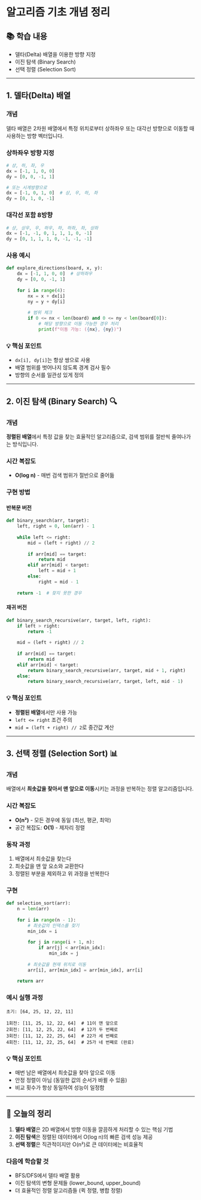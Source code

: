 # 알고리즘 기초 개념 정리

## 📚 학습 내용
- 델타(Delta) 배열을 이용한 방향 지정
- 이진 탐색 (Binary Search)
- 선택 정렬 (Selection Sort)

---

## 1. 델타(Delta) 배열 

### 개념
델타 배열은 2차원 배열에서 특정 위치로부터 상하좌우 또는 대각선 방향으로 이동할 때 사용하는 방향 벡터입니다.

### 상하좌우 방향 지정
```python
# 상, 하, 좌, 우
dx = [-1, 1, 0, 0]
dy = [0, 0, -1, 1]

# 또는 시계방향으로
dx = [-1, 0, 1, 0]  # 상, 우, 하, 좌
dy = [0, 1, 0, -1]
```

### 대각선 포함 8방향
```python
# 상, 상우, 우, 하우, 하, 하좌, 좌, 상좌
dx = [-1, -1, 0, 1, 1, 1, 0, -1]
dy = [0, 1, 1, 1, 0, -1, -1, -1]
```

### 사용 예시
```python
def explore_directions(board, x, y):
    dx = [-1, 1, 0, 0]  # 상하좌우
    dy = [0, 0, -1, 1]
    
    for i in range(4):
        nx = x + dx[i]
        ny = y + dy[i]
        
        # 범위 체크
        if 0 <= nx < len(board) and 0 <= ny < len(board[0]):
            # 해당 방향으로 이동 가능한 경우 처리
            print(f"이동 가능: ({nx}, {ny})")
```

### 💡 핵심 포인트
- `dx[i], dy[i]`는 항상 쌍으로 사용
- 배열 범위를 벗어나지 않도록 경계 검사 필수
- 방향의 순서를 일관성 있게 정의

---

## 2. 이진 탐색 (Binary Search) 🔍

### 개념
**정렬된 배열**에서 특정 값을 찾는 효율적인 알고리즘으로, 검색 범위를 절반씩 줄여나가는 방식입니다.

### 시간 복잡도
- **O(log n)** - 매번 검색 범위가 절반으로 줄어듦

### 구현 방법

#### 반복문 버전
```python
def binary_search(arr, target):
    left, right = 0, len(arr) - 1
    
    while left <= right:
        mid = (left + right) // 2
        
        if arr[mid] == target:
            return mid
        elif arr[mid] < target:
            left = mid + 1
        else:
            right = mid - 1
    
    return -1  # 찾지 못한 경우
```

#### 재귀 버전
```python
def binary_search_recursive(arr, target, left, right):
    if left > right:
        return -1
    
    mid = (left + right) // 2
    
    if arr[mid] == target:
        return mid
    elif arr[mid] < target:
        return binary_search_recursive(arr, target, mid + 1, right)
    else:
        return binary_search_recursive(arr, target, left, mid - 1)
```

### 💡 핵심 포인트
- **정렬된 배열**에서만 사용 가능
- `left <= right` 조건 주의
- `mid = (left + right) // 2`로 중간값 계산

---

## 3. 선택 정렬 (Selection Sort) 📊

### 개념
배열에서 **최솟값을 찾아서 맨 앞으로 이동**시키는 과정을 반복하는 정렬 알고리즘입니다.

### 시간 복잡도
- **O(n²)** - 모든 경우에 동일 (최선, 평균, 최악)
- 공간 복잡도: **O(1)** - 제자리 정렬

### 동작 과정
1. 배열에서 최솟값을 찾는다
2. 최솟값을 맨 앞 요소와 교환한다
3. 정렬된 부분을 제외하고 위 과정을 반복한다

### 구현
```python
def selection_sort(arr):
    n = len(arr)
    
    for i in range(n - 1):
        # 최솟값의 인덱스를 찾기
        min_idx = i
        
        for j in range(i + 1, n):
            if arr[j] < arr[min_idx]:
                min_idx = j
        
        # 최솟값을 현재 위치로 이동
        arr[i], arr[min_idx] = arr[min_idx], arr[i]
    
    return arr
```

### 예시 실행 과정
```
초기: [64, 25, 12, 22, 11]

1회전: [11, 25, 12, 22, 64]  # 11이 맨 앞으로
2회전: [11, 12, 25, 22, 64]  # 12가 두 번째로
3회전: [11, 12, 22, 25, 64]  # 22가 세 번째로
4회전: [11, 12, 22, 25, 64]  # 25가 네 번째로 (완료)
```

### 💡 핵심 포인트
- 매번 남은 배열에서 최솟값을 찾아 앞으로 이동
- 안정 정렬이 아님 (동일한 값의 순서가 바뀔 수 있음)
- 비교 횟수가 항상 동일하여 성능이 일정함

---

## 📝 오늘의 정리

1. **델타 배열**은 2D 배열에서 방향 이동을 깔끔하게 처리할 수 있는 핵심 기법
2. **이진 탐색**은 정렬된 데이터에서 O(log n)의 빠른 검색 성능 제공
3. **선택 정렬**은 직관적이지만 O(n²)로 큰 데이터에는 비효율적

### 다음에 학습할 것
- BFS/DFS에서 델타 배열 활용
- 이진 탐색의 변형 문제들 (lower_bound, upper_bound)
- 더 효율적인 정렬 알고리즘들 (퀵 정렬, 병합 정렬)